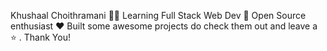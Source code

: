 Khushaal Choithramani 🧑‍💻
Learning Full Stack Web Dev 💪
Open Source enthusiast ❤️
Built some awesome projects do check them out
and leave a ⭐️ . Thank You!


<!---
khushxxl/khushxxl is a ✨ special ✨ repository because its `README.md` (this file) appears on your GitHub profile.
You can click the Preview link to take a look at your changes.
--->
